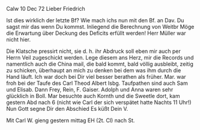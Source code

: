  Calw 10 Dec 72
Lieber Friedrich

Ist dies wirklich der letzte Bf? Wie mach ichs nun mit den Bf. an Dav. Du sagst mir das wenn Du kommst. Inliegend die Berechnung von Weitbr 
Möge die Erwartung über Deckung des Deficits erfüllt werden! Herr Müller war nicht hier.

Die Klatsche pressirt nicht, sie d. h. ihr Abdruck soll eben mir auch per Herrn Veil zugeschickt werden. Lege diesem ans Herz, mir die Records und namentlich auch die China mail, die bald kommt, bald völlig ausbleibt, zeitig zu schicken, überhaupt an mich zu denken bei dem was ihm durch die Hand läuft. Ich war doch bei Dir viel besser berathen als früher. 
Mar. war froh bei der Taufe des Carl Theod Albert Isbg. Taufpathen sind auch Sam und Elisab. Dann Frey, Rein, F. Gaiser. Adolph und Anna waren sehr glücklich in Boll. Mar besuchte auch Kornth und die Sweetle dort, kam gestern Abd nach 6 (nicht wie Carl der sich verspätet hatte Nachts 11 Uhr!) 
 Nun Gott segne Dir den Abschied
 Es küßt Dein V.

Mit Carl W. gieng gestern mittag EH (2t. Cl) nach St.
